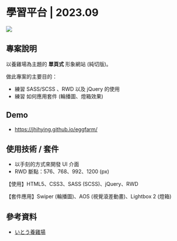 # 學習平台 | 2023.09
![]([https://i.imgur.com/5tva0po.jpg](https://i.imgur.com/VJu04t7.png))

## 專案說明
以養雞場為主題的 **單頁式** 形象網站 (純切版)。

做此專案的主要目的：

- 練習 SASS/SCSS 、RWD 以及 jQuery 的使用
- 練習 如何應用套件 (輪播圖、燈箱效果)




## Demo
- https://jhihying.github.io/eggfarm/


## 使用技術 / 套件
- 以手刻的方式來開發 UI 介面
- RWD 斷點：576、768、992、1200 (px)

【使用】HTML5、CSS3、SASS (SCSS)、jQuery、RWD

【套件應用】Swiper (輪播圖)、AOS (視覺滾差動畫)、Lightbox 2 (燈箱)


## 參考資料
- [いとう養雞場](http://ito-eggfarm.com/)
